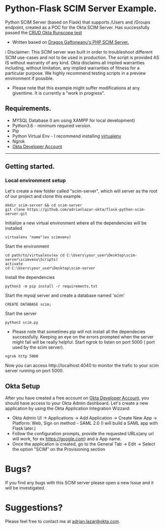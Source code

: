 # Python-Flask SCIM Server Example. 
Python SCIM Server (based on Flask) that supports /Users and /Groups endpoint, created as a POC for the Okta SCIM Server. Has successfully passed the [CRUD Okta Runscope test](https://www.okta.com/integrate/documentation/scim/#run-the-second-set-of-runscope-tests-okta-scim-11-crud-test-or-okta-scim-20-crud-test)
* Written based on [Dragos Gaftoneanu's PHP SCIM Server.](https://github.com/dragosgaftoneanu-okta/php-scim-server)

ℹ️ Disclaimer: This SCIM server was built in order to troubleshoot different SCIM use-cases and not to be used in production. The script is provided AS IS without warranty of any kind. Okta disclaims all implied warranties including, without limitation, any implied warranties of fitness for a particular purpose. We highly recommend testing scripts in a preview environment if possible.

* Please note that this example might suffer modifications at any giventime. It is currently a "work in progress". 

## Requirements.
* MYSQL Database (I am using XAMPP for local development)
* Python3.6 - minimum required version. 
* Pip
* Python Virtual Env - I recommend installing [virtualenv](https://www.geeksforgeeks.org/python-virtual-environment/)
* Ngrok 
* [Okta Developer Account](https://developer.okta.com/signup/)

-------------

## Getting started.
### Local environment setup
Let's create a new folder called "scim-server", which will server as the root of our project and clone this example.

```
mkdir scim-server && cd scim-server
git clone https://github.com/adrianlazar-okta/flask-python-scim-server.git
```

Initialize a new virtual environment where all the dependencies will be installed
```
virtualenv "name"(ex scimvenv)
```
Start the environment
```
cd path/to/virtualenv(ex cd C:\Users\your_user\Desktop\scim-server\scimvenv\Scripts)
activate
cd C:\Users\your_user\Desktop\scim-server
```
Install the dependencies 
```
python3 -m pip install -r requirements.txt
```
Start the mysql server and create a database named 'scim'
```
CREATE DATABASE scim;
```
Start the server
```
python3 scim.py
```
* Please note that sometimes pip will not install all the dependecies successfully. Keeping an eye on the errors prompted when the server might fail will be really helpful. 
Start ngrok to listen on port 5000 ( port used by the scim server). 
```
ngrok http 5000
```
Now you can access http://localhost:4040 to monitor the trafic to your scim server running on port 5000. 

## Okta Setup
After you have created a free account on [Okta Developer Account](https://developer.okta.com/signup/), you should have access to your Okta Admin dashboard. 
Let's create a new application by using the Okta Application Integration Wizzard:
- Okta Admin UI -> Applications -> Add Application -> Create New App -> Platform: Web, Sign on method - SAML 2.0 (I will build a SAML app with Flask later.)
- Follow the configuration prompts, provide the requested URLs(any url will work, for ex https://google.com) and a App name.
- Once the application is created, go to the General Tab -> Edit -> Select the option "SCIM" on the Provisioning section 

# Bugs?
If you find any bugs with this SCIM server please open a new Issue and it will be investigated. 

# Suggestions? 
Please feel free to contact me at adrian.lazar@okta.com. 
